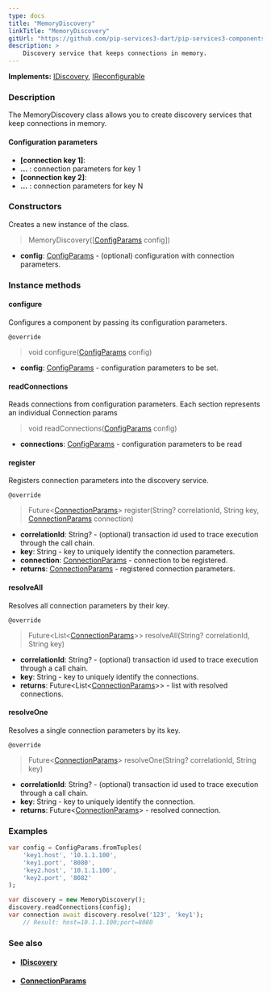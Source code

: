 ```yaml
---
type: docs
title: "MemoryDiscovery"
linkTitle: "MemoryDiscovery"
gitUrl: "https://github.com/pip-services3-dart/pip-services3-components-dart"
description: >
    Discovery service that keeps connections in memory.
---
```


**Implements:** [IDiscovery](../idiscovery), [IReconfigurable](../../../commons/config/ireconfigurable)

### Description

The MemoryDiscovery class allows you to create discovery services that keep connections in memory.


#### Configuration parameters

- **[connection key 1]**:
- **...** : connection parameters for key 1
- **[connection key 2]**:
- **...** : connection parameters for key N


### Constructors
Creates a new instance of the class.

> MemoryDiscovery([[ConfigParams](../../../commons/config/config_params) config])

- **config**: [ConfigParams](../../../commons/config/config_params) - (optional) configuration with connection parameters.


### Instance methods

#### configure
Configures a component by passing its configuration parameters.

`@override`
> void configure([ConfigParams](../../../commons/config/config_params) config)

- **config**: [ConfigParams](../../../commons/config/config_params) - configuration parameters to be set.


#### readConnections
Reads connections from configuration parameters.
Each section represents an individual Connection params

> void readConnections([ConfigParams](../../../commons/config/config_params) config)

- **connections**: [ConfigParams](../../../commons/config/config_params) - configuration parameters to be read


#### register
Registers connection parameters into the discovery service.

`@override`
> Future<[ConnectionParams](../connection_params)> register(String? correlationId, String key, [ConnectionParams](../connection_params) connection)
- **correlationId**: String? - (optional) transaction id used to trace execution through the call chain.
- **key**: String - key to uniquely identify the connection parameters.
- **connection**: [ConnectionParams](../connection_params) - connection to be registered.
- **returns**: [ConnectionParams](../connection_params) - registered connection parameters.


#### resolveAll
Resolves all connection parameters by their key.

`@override`
> Future\<List\<[ConnectionParams](../connection_params)\>\> resolveAll(String? correlationId, String key)

- **correlationId**: String? - (optional) transaction id used to trace execution through a call chain.
- **key**: String - key to uniquely identify the connections.
- **returns**: Future\<List\<[ConnectionParams](../connection_params)\>\> - list with resolved connections.


#### resolveOne
Resolves a single connection parameters by its key.

`@override`
> Future<[ConnectionParams](../connection_params)> resolveOne(String? correlationId, String key)

- **correlationId**: String? - (optional) transaction id used to trace execution through a call chain.
- **key**: String - key to uniquely identify the connection. 
- **returns**: Future<[ConnectionParams](../connection_params)> - resolved connection.

### Examples

```dart
var config = ConfigParams.fromTuples(
    'key1.host', '10.1.1.100',
    'key1.port', '8080',
    'key2.host', '10.1.1.100',
    'key2.port', '8082'
);

var discovery = new MemoryDiscovery();
discovery.readConnections(config);
var connection await discovery.resolve('123', 'key1');
    // Result: host=10.1.1.100;port=8080
```

### See also
- #### [IDiscovery](../idiscovery)
- #### [ConnectionParams](../connection_params)
